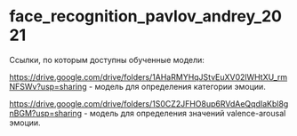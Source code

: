 # face_recognition_pavlov_andrey_2021
Ссылки, по которым доступны обученные модели:

https://drive.google.com/drive/folders/1AHaRMYHqJStvEuXV02lWHtXU_rmNFSWv?usp=sharing - модель для определения категории эмоции.

https://drive.google.com/drive/folders/1S0CZ2JFHO8up6RVdAeQqdIaKbl8gnBGM?usp=sharing - модель для определения значений valence-arousal эмоции.

